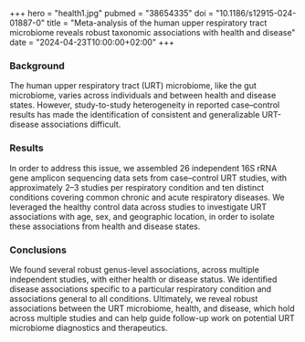 +++
hero = "health1.jpg"
pubmed = "38654335"
doi = "10.1186/s12915-024-01887-0"
title = "Meta-analysis of the human upper respiratory tract microbiome reveals robust taxonomic associations with health and disease"
date = "2024-04-23T10:00:00+02:00"
+++

### Background

The human upper respiratory tract (URT) microbiome, like the gut microbiome, varies across individuals and between health and disease states. However, study-to-study heterogeneity in reported case–control results has made the identification of consistent and generalizable URT-disease associations difficult.

### Results

In order to address this issue, we assembled 26 independent 16S rRNA gene amplicon sequencing data sets from case–control URT studies, with approximately 2–3 studies per respiratory condition and ten distinct conditions covering common chronic and acute respiratory diseases. We leveraged the healthy control data across studies to investigate URT associations with age, sex, and geographic location, in order to isolate these associations from health and disease states.

### Conclusions

We found several robust genus-level associations, across multiple independent studies, with either health or disease status. We identified disease associations specific to a particular respiratory condition and associations general to all conditions. Ultimately, we reveal robust associations between the URT microbiome, health, and disease, which hold across multiple studies and can help guide follow-up work on potential URT microbiome diagnostics and therapeutics.

